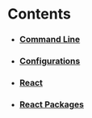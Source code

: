 # Contents

- ### [Command Line](./command-lines/index.md)
- ### [Configurations](./configure/index.md)
- ### [React](./react/index.md)
- ### [React Packages](./react-packages/index.md)
<!-- - ### [NextJS](#) -->
